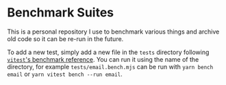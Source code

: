 # Benchmark Suites

This is a personal repository I use to benchmark various things and archive old code so it can be re-run in the future.

To add a new test, simply add a new file in the `tests` directory following [`vitest`'s benchmark reference](https://vitest.dev/api/#bench). You can run it using the name of the directory, for example `tests/email.bench.mjs` can be run with `yarn bench email` or `yarn vitest bench --run email`.

